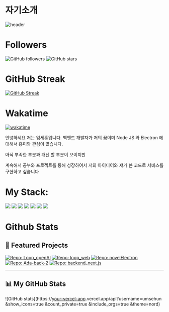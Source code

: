 # 자기소개

![header](https://capsule-render.vercel.app/api?type=wave&color=auto&height=300&section=header&text=Hello%20World!&fontSize=90&animation=fadeIn)


# Followers
![GitHub followers](https://img.shields.io/github/followers/umsehun?style=social)
![GitHub stars](https://img.shields.io/github/stars/umsehun/umsehun?style=social)

# GitHub Streak
[![GitHub Streak](https://streak-stats.demolab.com/?user=umsehun&theme=dark)](https://git.io/streak-stats)



# Wakatime
[![wakatime](https://wakatime.com/badge/user/75fc2ddd-ebf0-40d8-847d-ea29a833568a.svg)](https://wakatime.com/@75fc2ddd-ebf0-40d8-847d-ea29a833568a)


안녕하세요 저는 임세훈입니다. 백엔드 개발자가 저의 꿈이며
Node JS 와 Electron 에 대해서 흥미와 관심이 많습니다.

아직 부족한 부분과 개선 할 부분이 보이지만

계속해서 공부와 프로젝트를 통해 성장하여서
저의 아이디어와 쟤가 쓴 코드로 서비스를 구현하고 싶습니다


# My Stack: 
<img src="https://img.shields.io/badge/CSS3-1572B6?style=flat-square&logo=CSS3&logoColor=white"/> 
<img src="https://img.shields.io/badge/HTML5-E34F26?style=flat-square&logo=HTML5&logoColor=white"/> 
<img src="https://img.shields.io/badge/JavaScript-F7DF1E?style=flat-square&logo=JavaScript&logoColor=white"/>
<img src="https://img.shields.io/badge/Next.js-000000?style=flat-square&logo=next.js&logoColor=white"/>
<img src="https://img.shields.io/badge/Node.js-339933?style=flat-square&logo=Node.js&logoColor=white"/>
<img src="https://img.shields.io/badge/TypeScript-3178C6?style=flat-square&logo=typescript&logoColor=white"/>
<img src="https://img.shields.io/badge/Electron-47848F?style=flat-square&logo=electron&logoColor=white"/>







# Github Stats  
## 🔭 Featured Projects

[![Repo: Loop_openAI](https://github-readme-stats.vercel.app/api/pin/?username=maildan&repo=Loop_openAI&theme=nord)](https://github.com/maildan/Loop_openAI)
[![Repo: loop_web](https://github-readme-stats.vercel.app/api/pin/?username=maildan&repo=loop_web&theme=nord)](https://github.com/maildan/loop_web)
[![Repo: novelElectron](https://github-readme-stats.vercel.app/api/pin/?username=maildan&repo=novelElectron&theme=nord)](https://github.com/maildan/novelElectron)
[![Repo: Ada-back-2](https://github-readme-stats.vercel.app/api/pin/?username=GBSWAdateam&repo=Ada-back-2&theme=nord)](https://github.com/GBSWAdateam/Ada-back-2)
[![Repo: backend_next.js](https://github-readme-stats.vercel.app/api/pin/?username=Def-teams&repo=backend_next.js&theme=nord)](https://github.com/Def-teams/backend_next.js)

---

## 📊 My GitHub Stats  
![GitHub stats](https://[your-vercel-app](https://github.com/anuraghazra/github-readme-stats).vercel.app/api?username=umsehun
  &show_icons=true
  &count_private=true
  &include_orgs=true
  &theme=nord)
